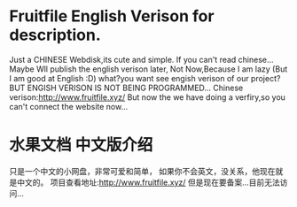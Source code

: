 # Fruitfile English Verison for description.
Just a CHINESE Webdisk,its cute and simple.
If you can't read chinese...
Maybe Wll publish the english verison later,
Not Now,Because I am lazy
(But I am good at English :D)
what?you want see engish verison of our project?
BUT ENGISH VERISON IS NOT BEING PROGRAMMED...
Chinese verison:http://www.fruitfile.xyz/
But now the we have doing a verfiry,so
you can't connect the website now...
# 水果文档 中文版介绍
只是一个中文的小网盘，非常可爱和简单，
如果你不会英文，没关系，他现在就是中文的。
项目查看地址:http://www.fruitfile.xyz/
但是现在要备案...目前无法访问...
